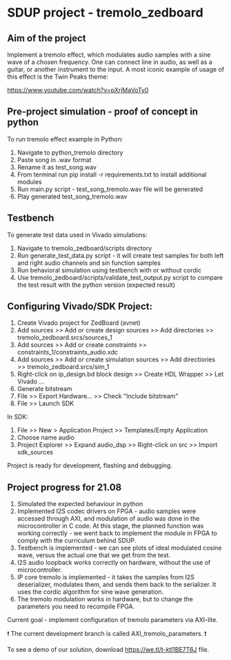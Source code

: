 # SDUP project - tremolo_zedboard

## Aim of the project
Implement a tremolo effect, which modulates audio samples with a sine wave of a chosen frequency. One can connect line in audio, as well as a guitar, or another instrument to the input. A most iconic example of usage of this effect is the Twin Peaks theme:

https://www.youtube.com/watch?v=pXrjMaVoTy0

## Pre-project simulation - proof of concept in python
To run tremolo effect example in Python:
1. Navigate to python_tremolo directory
2. Paste song in .wav format 
3. Rename it as test_song.wav
4. From terminal run pip install -r requirements.txt to install additional modules
5. Run main.py script - test_song_tremolo.wav file will be generated
6. Play generated test_song_tremolo.wav

## Testbench
To generate test data used in Vivado simulations:
1. Navigate to tremolo_zedboard/scripts directory
2. Run generate_test_data.py script - it will create test samples for both left and right audio channels and sin function samples
3. Run behavioral simulation using testbench with or without cordic
4. Use tremolo_zedboard/scripts/validate_test_output.py script to compare the test result with the python version (expected result)

## Configuring Vivado/SDK Project:

1. Create Vivado project for ZedBoard (avnet)
2. Add sources >> Add or create design sources >> Add directories >> tremolo_zedboard.srcs/sources_1
3. Add sources >> Add or create constraints >> constraints_1/constraints_audio.xdc
4. Add sources >> Add or create simulation sources >> Add directiories >> tremolo_zedboard.srcs/sim_1
4. Right-click on ip_design.bd block design >> Create HDL Wrapper >> Let Vivado ...
5. Generate bitstream
6. File >> Export Hardware... >> Check "Include bitstream"
7. File >> Launch SDK

In SDK:
1. File >> New > Application Project >> Templates/Empty Application 
2. Choose name audio
3. Project Explorer >> Expand audio_dsp >> Right-click on src >> Import sdk_sources

Project is ready for development, flashing and debugging.

## Project progress for 21.08

1. Simulated the expected behaviour in python
2. Implemented I2S codec drivers on FPGA - audio samples were accessed through AXI, and modulation of audio was done in the microcontroller in C code. At this stage, the planned function was working correctly - we went back to implement the module in FPGA to comply with the curriculum behind SDUP.
3. Testbench is implemented - we can see plots of ideal modulated cosine wave, versus the actual one that we get from the test.
4. I2S audio loopback works correctly on hardware, without the use of microcontroller.
5. IP core tremolo is implemented - it takes the samples from I2S deserializer, modulates them, and sends them back to the serializer. It uses the cordic algorithm for sine wave generation.
6. The tremolo modulation works in hardware, but to change the parameters you need to recompile FPGA.

Current goal - implement configuration of tremolo parameters via AXI-lite.

❗ The current development branch is called AXI_tremolo_parameters. ❗

To see a demo of our solution, download https://we.tl/t-ktl1BE7T6J file.
